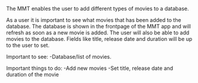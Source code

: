 The MMT enables the user to add different types of movies to a database.

As a user it is important to see what movies that has been added to the database. The database is shown in the frontpage of the MMT app and will refresh as soon as a new movie is added. The user will also be able to add movies to the database. Fields like title, release date and duration will be up to the user to set.

Important to see:
-Database/list of movies.

Important things to do:
-Add new movies
-Set title, release date and duration of the movie